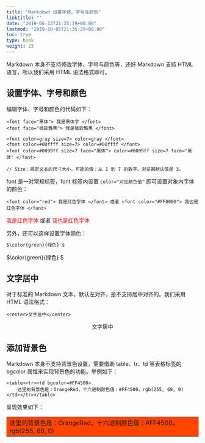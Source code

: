 ```yaml
---
title: "Markdown 设置字体、字号与颜色"
linktitle: ""
date: "2019-06-12T21:35:29+08:00"
lastmod: "2019-10-05T21:35:29+08:00"
toc: true
type: book
weight: 25
---
```


Markdown 本身不支持修改字体、字号与颜色等，还好 Markdown 支持 HTML 语言，所以我们采用 HTML 语法格式即可。

## 设置字体、字号和颜色

编辑字体、字号和颜色的代码如下：

    <font face="黑体"> 我是黑体字 </font>
    <font face="微软雅黑"> 我是微软雅黑 </font>
    
    <font color=gray size=7> color=gray </font>
    <font color=#00ffff size=7> color=#00ffff </font>
    <font color=#0099ff size=7 face="黑体"> color=#0099ff size=7 face="黑体" </font>
    
    // Size：规定文本的尺寸大小。可能的值：从 1 到 7 的数字。浏览器默认值是 3。

font 是一对常规标签，font 标签内设置 `color="对应颜色值"` 即可设置对象内字体的颜色：

```php+HTML
<font color="red"> 我是红色字体 </font> 或者 <font color="#FF0000"> 我也是红色字体 </font> 
```

<font color="red">我是红色字体</font> 或者
<font color="#FF0000">我也是红色字体</font> 

另外，还可以这样设置字体颜色：

```markdown
$\color{green}{绿色} $
```

$\color{green}{绿色} $

## 文字居中

对于标准的 Markdown 文本，默认左对齐，是不支持居中对齐的。我们采用 HTML 语法格式：

```
<center>文字居中</center>
```

<center>文字居中</center>


## 添加背景色

Markdown 本身不支持背景色设置，需要借助 table、tr、td 等表格标签的 bgcolor 属性来实现背景色的功能。举例如下：

```
<table><tr><td bgcolor=#FF4500>
    这里的背景色是：OrangeRed，十六进制颜色值：#FF4500，rgb(255, 69, 0)
</td></tr></table>
```

呈现效果如下：

<table><tr><td bgcolor=#FF4500>
    这里的背景色是：OrangeRed，十六进制颜色值：#FF4500，rgb(255, 69, 0)
</td></tr></table>

